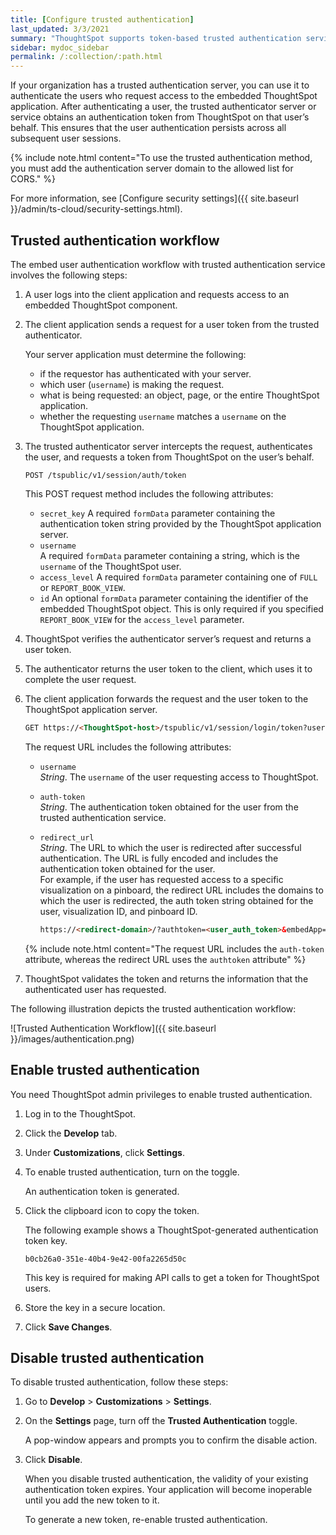 ```yaml
---
title: [Configure trusted authentication]
last_updated: 3/3/2021
summary: "ThoughtSpot supports token-based trusted authentication service to authenticate embed application users."
sidebar: mydoc_sidebar
permalink: /:collection/:path.html
---
```


If your organization has a trusted authentication server, you can use it to authenticate the users who request access to the embedded ThoughtSpot application. After authenticating a user, the trusted authenticator server or service obtains an authentication token from ThoughtSpot on that user’s behalf. This ensures that the user authentication persists across all subsequent user sessions.

{% include note.html content="To use the trusted authentication method, you must add the authentication server domain to the allowed list for CORS." %}

For more information, see [Configure security settings]({{ site.baseurl }}/admin/ts-cloud/security-settings.html).

## Trusted authentication workflow

The embed user authentication workflow with trusted authentication service involves the following steps:

1.  A user logs into the client application and requests access to an embedded ThoughtSpot component.

2.  The client application sends a request for a user token from the trusted authenticator.

    Your server application must determine the following:
    -   if the requestor has authenticated with your server.
    -   which user (`username`) is making the request.
    -   what is being requested: an object, page, or the entire ThoughtSpot application.
    -   whether the requesting `username` matches a `username` on the ThoughtSpot application.

3.  The trusted authenticator server intercepts the request, authenticates the user, and requests a token from ThoughtSpot on the user’s behalf.

        POST /tspublic/v1/session/auth/token

    This POST request method includes the following attributes:
    - `secret_key`
      A required `formData` parameter containing the authentication token string provided by the ThoughtSpot application server.
    - `username`   
      A required `formData` parameter containing a string, which is the `username` of the ThoughtSpot user.                         
    - `access_level`
      A required `formData` parameter containing one of `FULL` or `REPORT_BOOK_VIEW`.                                            
    - `id`
      An optional `formData` parameter containing the identifier of the embedded ThoughtSpot object.    This is only required if you specified `REPORT_BOOK_VIEW` for the `access_level` parameter.                             

4.  ThoughtSpot verifies the authenticator server’s request and returns a user token.

5.  The authenticator returns the user token to the client, which uses it to complete the user request.

6.  The client application forwards the request and the user token to the ThoughtSpot application server.

    ``` HTML
    GET https://<ThoughtSpot-host>/tspublic/v1/session/login/token?username=<user>&auth_token=<token>&redirect_url=<full-encoded-url-with-auth-token>
    ```
    The request URL includes the following attributes:
    -  `username`    
        *String*. The `username` of the user requesting access to ThoughtSpot.
    - `auth-token`                                                    
        *String*. The authentication token obtained for the user from the trusted authentication service.          
    -  `redirect_url`  
        *String*. The URL to which the user is redirected after successful authentication. The URL is fully encoded and includes the authentication token obtained for the user.                     
        For example, if the user has requested access to a specific visualization on a pinboard, the redirect URL includes the domains to which the user is redirected, the auth token string obtained for the user, visualization ID, and pinboard ID.

        ``` HTML
        https://<redirect-domain>/?authtoken=<user_auth_token>&embedApp=true&primaryNavHidden=true#/embed/viz/<pinboard_id>/<viz-id>
        ```
    {% include note.html content="The request URL includes the `auth-token` attribute, whereas the redirect URL uses the `authtoken` attribute" %}

7.  ThoughtSpot validates the token and returns the information that the authenticated user has requested.

The following illustration depicts the trusted authentication workflow:

![Trusted Authentication Workflow]({{ site.baseurl }}/images/authentication.png)

## Enable trusted authentication

You need ThoughtSpot admin privileges to enable trusted authentication.

1.  Log in to the ThoughtSpot.

2.  Click the **Develop** tab.

3.  Under **Customizations**, click **Settings**.

4.  To enable trusted authentication, turn on the toggle.

    An authentication token is generated.

5.  Click the clipboard icon to copy the token.

    The following example shows a ThoughtSpot-generated authentication token key.

        b0cb26a0-351e-40b4-9e42-00fa2265d50c

    This key is required for making API calls to get a token for ThoughtSpot users.

6.  Store the key in a secure location.

7.  Click **Save Changes**.

## Disable trusted authentication

To disable trusted authentication, follow these steps:

1.  Go to **Develop** &gt; **Customizations** &gt; **Settings**.

2.  On the **Settings** page, turn off the **Trusted Authentication** toggle.

    A pop-window appears and prompts you to confirm the disable action.

3.  Click **Disable**.

    When you disable trusted authentication, the validity of your existing authentication token expires. Your application will become inoperable until you add the new token to it.   

    To generate a new token, re-enable trusted authentication.
